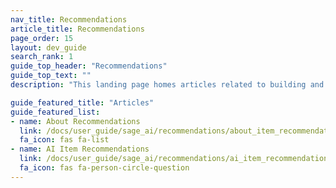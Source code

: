 ```yaml
---
nav_title: Recommendations
article_title: Recommendations
page_order: 15
layout: dev_guide
search_rank: 1
guide_top_header: "Recommendations"
guide_top_text: ""
description: "This landing page homes articles related to building and using recommendation engines in Braze."

guide_featured_title: "Articles"
guide_featured_list:
- name: About Recommendations
  link: /docs/user_guide/sage_ai/recommendations/about_item_recommendations/
  fa_icon: fas fa-list
- name: AI Item Recommendations
  link: /docs/user_guide/sage_ai/recommendations/ai_item_recommendations/
  fa_icon: fas fa-person-circle-question 
---
```



<br><br>